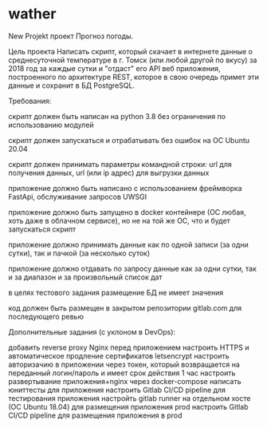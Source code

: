 # wather
New Projekt
проект Прогноз погоды.

Цель проекта Написать скрипт, который скачает в интернете данные о среднесуточной температуре в г. Томск (или любой другой по вкусу) за 2018 год за каждые сутки и "отдаст" его API веб приложения, построенного по архитектуре REST, которое в свою очередь примет эти данные и сохранит в БД PostgreSQL.

Требования:

скрипт должен быть написан на python 3.8 без ограничения по использованию модулей

скрипт должен запускаться и отрабатывать без ошибок на ОС Ubuntu 20.04

скрипт должен принимать параметры командной строки: url для получения данных, url (или ip адрес) для выгрузки данных

приложение должно быть написано с использованием фреймворка FastApi, обслуживание запросов UWSGI

приложение должно быть запущено в docker контейнере (ОС любая, хоть даже в облачном сервисе), но не на той же ОС, что и будет запускаться скрипт

приложение должно принимать данные как по одной записи (за одни сутки), так и пачкой (за несколько суток)

приложение должно отдавать по запросу данные как за одни сутки, так и за диапазон и за произвольный список дат

в целях тестового задания размещение БД не имеет значения

код должен быть размещен в закрытом репозитории gitlab.com для последующего ревью

Дополнительные задания (с уклоном в DevOps):

добавить reverse proxy Nginx перед приложением настроить HTTPS и автоматическое продление сертификатов letsencrypt настроить авторизачию в приложении через токен, который возвращается на переданный логин/пароль и имеет срок действия 1 час настроить развертывание приложения+nginx через docker-compose написать юниттесты для приложения настроить Gitlab CI/CD pipeline для тестирования приложения настройть gitlab runner на отдельном хосте (ОС Ubuntu 18.04) для размещения приложения prod настроить Gitlab CI/CD pipeline для размещения приложения в prod
